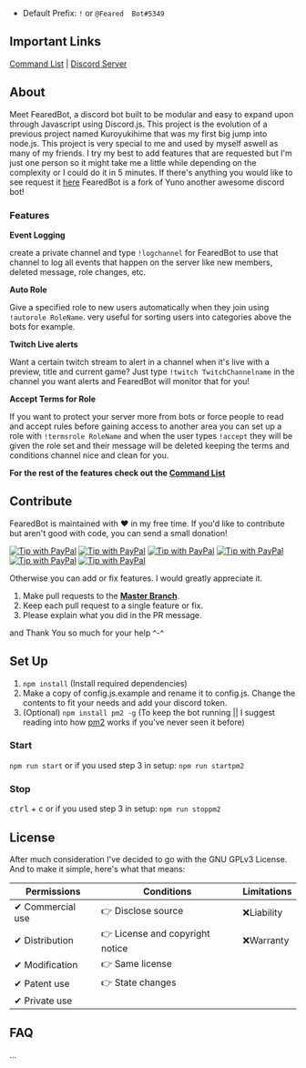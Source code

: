 
 * Default Prefix: `!` or `@Feared  Bot#5349`

## Important Links

[Command List](https://bot.feared.xyz) | [Discord Server](https://discord.gg/vxN9MWh)

## About
Meet FearedBot, a discord bot built to be modular and easy to expand upon through Javascript using Discord.js. This project is the evolution of a previous project named Kuroyukihime that was my first big jump into node.js. This project is very special to me and used by myself aswell as many of my friends. I try my best to add features that are requested but I'm just one person so it might take me a little while depending on the complexity or I could do it in 5 minutes. If there's anything you would like to see request it [here](https://github.com/Tohur-Xbl/FearedBot/issues/new)
FearedBot is a fork of Yuno another awesome discord bot!

### Features
**Event Logging**

create a private channel and type `!logchannel` for FearedBot to use that channel to log all events that happen on the server like new members, deleted message, role changes, etc.

**Auto Role**

Give a specified role to new users automatically when they join using `!autorole RoleName`. very useful for sorting users into categories above the bots for example.

**Twitch Live alerts**

Want a certain twitch stream to alert in a channel when it's live with a preview, title and current game? Just type `!twitch TwitchChannelname` in the channel you want alerts and FearedBot will monitor that for you!

**Accept Terms for Role**

If you want to protect your server more from bots or force people to read and accept rules before gaining access to another area you can set up a role with `!termsrole RoleName` and when the user types `!accept` they will be given the role set and their message will be deleted keeping the terms and conditions channel nice and clean for you.

**For the rest of the features check out the [Command List](https://bot.feared.xyz)**



## Contribute

FearedBot is maintained with ♥️ in my free time. If you'd like to contribute but aren't good with code, you can send a small donation!

[![Tip with PayPal](https://img.shields.io/badge/PayPal-Buy_me...-lightgrey.svg)](https://www.paypal.me/tohur)
[![Tip with PayPal](https://img.shields.io/badge/soda-%245-green.svg)](https://www.paypal.me/tohur/5)
[![Tip with PayPal](https://img.shields.io/badge/snacks-%2410-yellow.svg)](https://www.paypal.me/tohur/10)
[![Tip with PayPal](https://img.shields.io/badge/lunch-%2420-orange.svg)](https://www.paypal.me/tohur/20)
[![Tip with PayPal](https://img.shields.io/badge/dinner-%2450-red.svg)](https://www.paypal.me/tohur/50)
[![Tip with PayPal](https://img.shields.io/badge/custom_amount-...-lightgrey.svg)](https://www.paypal.me/tohur)

Otherwise you can add or fix features. I would greatly appreciate it.
1. Make pull requests to the [**Master Branch**](https://github.com/Tohur-Xbl/FearedBot/tree/master).
2. Keep each pull request to a single feature or fix.
3. Please explain what you did in the PR message.

and Thank You so much for your help ^-^

## Set Up
1. `npm install` (Install required dependencies)
2. Make a copy of config.js.example and rename it to config.js. Change the contents to fit your needs and add your discord token.
3. (Optional) `npm install pm2 -g` (To keep the bot running || I suggest reading into how [pm2](http://pm2.keymetrics.io/) works if you've never seen it before)

### Start
`npm run start`
or if you used step 3 in setup: `npm run startpm2`

### Stop
<kbd>ctrl</kbd> + <kbd>c</kbd> 
or if you used step 3 in setup: `npm run stoppm2`


## License
After much consideration I've decided to go with the GNU GPLv3 License. And to make it simple, here's what that means:

| **Permissions**   | **Conditions**                  | **Limitations** |
|-------------------|---------------------------------|-----------------|
|✔ Commercial use  |👉 Disclose source              |❌Liability       |
|✔ Distribution    |👉 License and copyright notice |❌Warranty        |
|✔ Modification    |👉 Same license                 |                   |
|✔ Patent use      |👉 State changes                |                   |
|✔ Private use     |                                 |                  |


## FAQ
...



